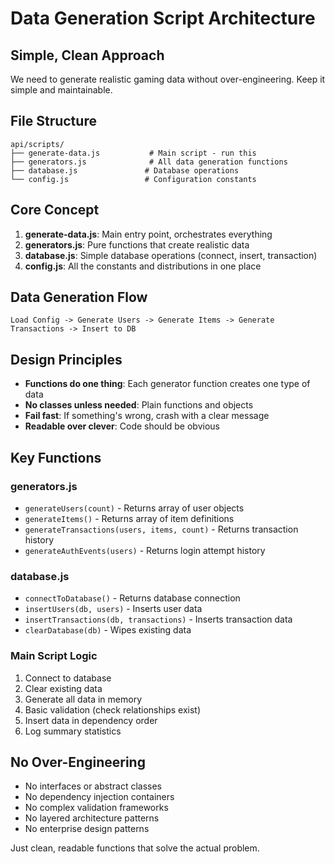 # Data Generation Script Architecture

## Simple, Clean Approach

We need to generate realistic gaming data without over-engineering. Keep it simple and maintainable.

## File Structure

```
api/scripts/
├── generate-data.js           # Main script - run this
├── generators.js              # All data generation functions  
├── database.js               # Database operations
└── config.js                 # Configuration constants
```

## Core Concept

1. **generate-data.js**: Main entry point, orchestrates everything
2. **generators.js**: Pure functions that create realistic data
3. **database.js**: Simple database operations (connect, insert, transaction)
4. **config.js**: All the constants and distributions in one place

## Data Generation Flow

```
Load Config -> Generate Users -> Generate Items -> Generate Transactions -> Insert to DB
```

## Design Principles

- **Functions do one thing**: Each generator function creates one type of data
- **No classes unless needed**: Plain functions and objects
- **Fail fast**: If something's wrong, crash with a clear message
- **Readable over clever**: Code should be obvious

## Key Functions

### generators.js
- `generateUsers(count)` - Returns array of user objects
- `generateItems()` - Returns array of item definitions
- `generateTransactions(users, items, count)` - Returns transaction history
- `generateAuthEvents(users)` - Returns login attempt history

### database.js  
- `connectToDatabase()` - Returns database connection
- `insertUsers(db, users)` - Inserts user data
- `insertTransactions(db, transactions)` - Inserts transaction data
- `clearDatabase(db)` - Wipes existing data

### Main Script Logic
1. Connect to database
2. Clear existing data
3. Generate all data in memory
4. Basic validation (check relationships exist)
5. Insert data in dependency order
6. Log summary statistics

## No Over-Engineering

- No interfaces or abstract classes
- No dependency injection containers  
- No complex validation frameworks
- No layered architecture patterns
- No enterprise design patterns

Just clean, readable functions that solve the actual problem.